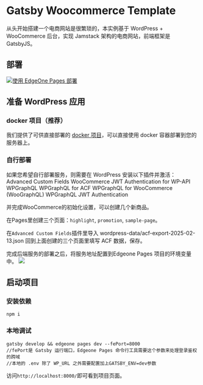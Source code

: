 # Gatsby Woocommerce Template
从头开始搭建一个电商网站是很繁琐的，本实例基于 WordPress + WooCommerce 后台，实现 Jamstack 架构的电商网站，前端框架是 GatsbyJS。

## 部署

[![使用 EdgeOne Pages 部署](https://cdnstatic.tencentcs.com/edgeone/pages/deploy.svg)](https://console.cloud.tencent.com/edgeone/pages/new?template=gatsby-woocommerce-template)

## 准备 WordPress 应用
### docker 项目（推荐）
我们提供了可供直接部署的 [docker 项目](https://github.com/TencentEdgeOne/wp-ecommerce-docker-demo)，可以直接使用 docker 容器部署到您的服务器上。

### 自行部署
如果您希望自行部署服务，则需要在 WordPress 安装以下插件并激活：
Advanced Custom Fields
WooCommerce
JWT Authentication for WP-API
WPGraphQL
WPGraphQL for ACF
WPGraphQL for WooCommerce (WooGraphQL)
WPGraphQL JWT Authentication

并完成WooCommerce的初始化设置，可以创建几个新商品。

在Pages里创建三个页面：`highlight`, `promotion`, `sample-page`。

在`Advanced Custom Fields`插件里导入 wordpress-data/acf-export-2025-02-13.json
回到上面创建的三个页面里填写 ACF 数据，保存。


完成后端服务的部署之后，将服务地址配置到Edgeone Pages 项目的环境变量中。
![](https://cloudcache.tencent-cloud.com/qcloud/ui/static/static_source_business/c55a806a-408a-4149-af14-d59c365c6253.png)

## 启动项目
### 安装依赖
`npm i`

### 本地调试
```
gatsby develop && edgeone pages dev --fePort=8000 
//fePort是 Gatsby 运行端口，Edgeone Pages 命令行工具需要这个参数来处理登录鉴权的跨域
//本地的 .env 除了 WP_URL 之外需要配置加上GATSBY_ENV=dev参数
```
访问`http://localhost:8000/`即可看到项目页面。
